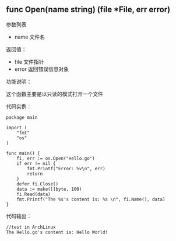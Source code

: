 ## func Open(name string) (file *File, err error)

参数列表

- name 文件名

返回值：

- file 文件指针
- error 返回错误信息对象

功能说明：

这个函数主要是以只读的模式打开一个文件

代码实例：

    package main

    import (
        "fmt"
        "os"
    )

    func main() {
        fi, err := os.Open("Hello.go")
        if err != nil {
            fmt.Printf("Error: %v\n", err)
            return
        }
        defer fi.Close()
        data := make([]byte, 100)
        fi.Read(data)
        fmt.Printf("The %s's content is: %s \n", fi.Name(), data)
    }

代码输出：

    //test in ArchLinux
    The Hello.go's content is: Hello World!
